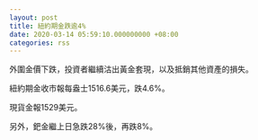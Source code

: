 ```yaml
---
layout: post
title: 紐約期金跌逾4%
date: 2020-03-14 05:59:10.000000000 +08:00
categories: rss
---
```


外圍金價下跌，投資者繼續沽出黃金套現，以及抵銷其他資產的損失。

紐約期金收市報每盎士1516.6美元，跌4.6%。

現貨金報1529美元。

另外，鈀金繼上日急跌28%後，再跌8%。
